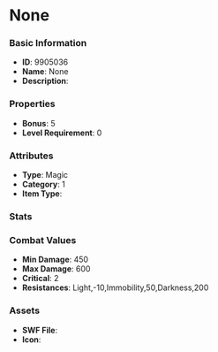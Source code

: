 # None



### Basic Information

- **ID**: 9905036
- **Name**: None
- **Description**: 

### Properties

- **Bonus**: 5
- **Level Requirement**: 0

### Attributes

- **Type**: Magic
- **Category**: 1
- **Item Type**: 

### Stats


### Combat Values

- **Min Damage**: 450
- **Max Damage**: 600
- **Critical**: 2
- **Resistances**: Light,-10,Immobility,50,Darkness,200

### Assets

- **SWF File**: 
- **Icon**: 

